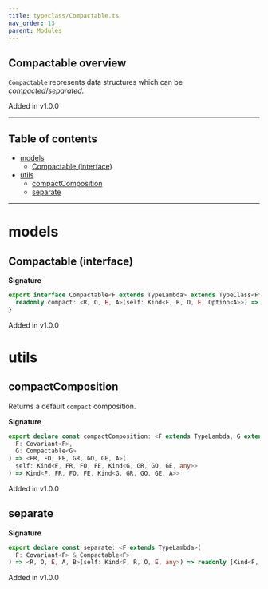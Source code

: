 ```yaml
---
title: typeclass/Compactable.ts
nav_order: 13
parent: Modules
---
```


## Compactable overview

`Compactable` represents data structures which can be _compacted_/_separated_.

Added in v1.0.0

---

<h2 class="text-delta">Table of contents</h2>

- [models](#models)
  - [Compactable (interface)](#compactable-interface)
- [utils](#utils)
  - [compactComposition](#compactcomposition)
  - [separate](#separate)

---

# models

## Compactable (interface)

**Signature**

```ts
export interface Compactable<F extends TypeLambda> extends TypeClass<F> {
  readonly compact: <R, O, E, A>(self: Kind<F, R, O, E, Option<A>>) => Kind<F, R, O, E, A>
}
```

Added in v1.0.0

# utils

## compactComposition

Returns a default `compact` composition.

**Signature**

```ts
export declare const compactComposition: <F extends TypeLambda, G extends TypeLambda>(
  F: Covariant<F>,
  G: Compactable<G>
) => <FR, FO, FE, GR, GO, GE, A>(
  self: Kind<F, FR, FO, FE, Kind<G, GR, GO, GE, any>>
) => Kind<F, FR, FO, FE, Kind<G, GR, GO, GE, A>>
```

Added in v1.0.0

## separate

**Signature**

```ts
export declare const separate: <F extends TypeLambda>(
  F: Covariant<F> & Compactable<F>
) => <R, O, E, A, B>(self: Kind<F, R, O, E, any>) => readonly [Kind<F, R, O, E, A>, Kind<F, R, O, E, B>]
```

Added in v1.0.0
